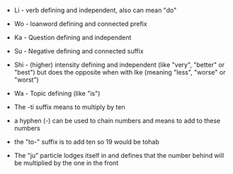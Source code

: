 - Li - verb defining and independent, also can mean "do"

- Wo - loanword defining and connected prefix

+ Ka - Question defining and independent

- Su - Negative defining and connected suffix

- Shi - (higher) intensity defining and independent (like "very", "better" or "best") but does the opposite when with Ike (meaning "less", "worse" or "worst")

- Wa - Topic defining (like "is")

- The -ti suffix means to multiply by ten

- a hyphen (-) can be used to chain numbers and means to add to these numbers

- the "to-" suffix is to add ten so 19 would be tohab

- The "ju" particle lodges itself in and defines that the number behind will be multiplied by the one in the front